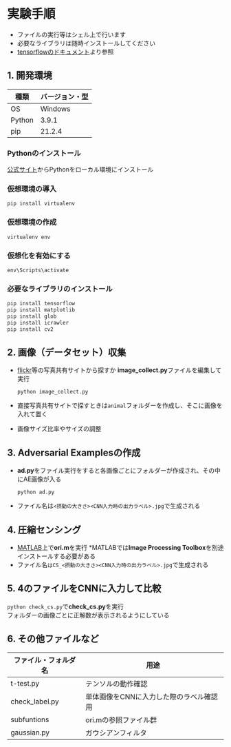 # 実験手順

- ファイルの実行等はシェル上で行います
- 必要なライブラリは随時インストールしてください
- [tensorflowのドキュメント](https://www.tensorflow.org/tutorials/generative/adversarial_fgsm?hl=ja)より参照
## 1. 開発環境

|  種類  |  バージョン・型  |
| ---- | ---- |
|  OS  |  Windows  |
|  Python  |  3.9.1  |
|  pip  |  21.2.4  |

### Pythonのインストール
[公式サイト](https://www.python.org/downloads/)からPythonをローカル環境にインストール

### 仮想環境の導入
`pip install virtualenv`

### 仮想環境の作成

`virtualenv env`

### 仮想化を有効にする

`env\Scripts\activate`

### 必要なライブラリのインストール

```python 
pip install tensorflow
pip install matplotlib
pip install glob
pip install icrawler
pip install cv2
```

## 2. 画像（データセット）収集

- [flickr](https://www.flickr.com/photos/tags/imagenet/)等の写真共有サイトから探すか
**image_collect.py**ファイルを編集して実行

  `python image_collect.py`

- 直接写真共有サイトで探すときは`animal`フォルダーを作成し、そこに画像を入れて置く

- 画像サイズ比率やサイズの調整


## 3. Adversarial Examplesの作成
- **ad.py**をファイル実行をすると各画像ごとにフォルダーが作成され、その中にAE画像が入る

  `python ad.py`

- ファイル名は`<摂動の大きさ><CNN入力時の出力ラベル>.jpg`で生成される

## 4. 圧縮センシング
- [MATLAB](https://jp.mathworks.com/?s_tid=gn_logo)上で**ori.m**を実行
*MATLABでは**Image Processing Toolbox**を別途インストールする必要がある
- ファイル名`はCS_<摂動の大きさ><CNN入力時の出力ラベル>.jpg`で生成される
## 5. 4のファイルをCNNに入力して比較
  `python check_cs.py`で**check_cs.py**を実行
  <br>
フォルダーの画像ごとに正解数が表示されるようにしている
## 6. その他ファイルなど
|  ファイル・フォルダ名  |  用途  |
| ---- | ---- |
|  t-test.py  |  テンソルの動作確認  |
|  check_label.py  |  単体画像をCNNに入力した際のラベル確認用  |
|  subfuntions  |  ori.mの参照ファイル群  |
|gaussian.py | ガウシアンフィルタ |